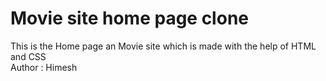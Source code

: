 # Movie site home page clone <br>
This is the Home page an Movie site which is made with the help of HTML and CSS <br>
Author : Himesh